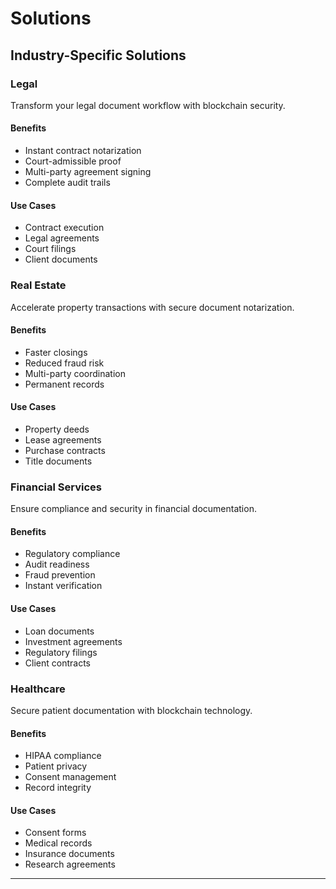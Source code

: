 # Solutions

## Industry-Specific Solutions

### Legal
Transform your legal document workflow with blockchain security.

#### Benefits
- Instant contract notarization
- Court-admissible proof
- Multi-party agreement signing
- Complete audit trails

#### Use Cases
- Contract execution
- Legal agreements
- Court filings
- Client documents

### Real Estate
Accelerate property transactions with secure document notarization.

#### Benefits
- Faster closings
- Reduced fraud risk
- Multi-party coordination
- Permanent records

#### Use Cases
- Property deeds
- Lease agreements
- Purchase contracts
- Title documents

### Financial Services
Ensure compliance and security in financial documentation.

#### Benefits
- Regulatory compliance
- Audit readiness
- Fraud prevention
- Instant verification

#### Use Cases
- Loan documents
- Investment agreements
- Regulatory filings
- Client contracts

### Healthcare
Secure patient documentation with blockchain technology.

#### Benefits
- HIPAA compliance
- Patient privacy
- Consent management
- Record integrity

#### Use Cases
- Consent forms
- Medical records
- Insurance documents
- Research agreements

---


